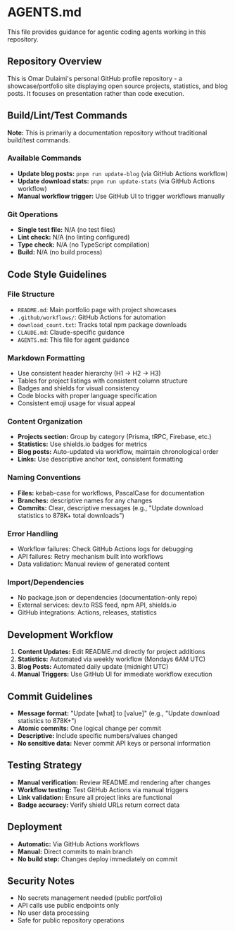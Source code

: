 # AGENTS.md

This file provides guidance for agentic coding agents working in this repository.

## Repository Overview

This is Omar Dulaimi's personal GitHub profile repository - a showcase/portfolio site displaying open source projects, statistics, and blog posts. It focuses on presentation rather than code execution.

## Build/Lint/Test Commands

**Note:** This is primarily a documentation repository without traditional build/test commands.

### Available Commands
- **Update blog posts:** `pnpm run update-blog` (via GitHub Actions workflow)
- **Update download stats:** `pnpm run update-stats` (via GitHub Actions workflow)
- **Manual workflow trigger:** Use GitHub UI to trigger workflows manually

### Git Operations
- **Single test file:** N/A (no test files)
- **Lint check:** N/A (no linting configured)
- **Type check:** N/A (no TypeScript compilation)
- **Build:** N/A (no build process)

## Code Style Guidelines

### File Structure
- `README.md`: Main portfolio page with project showcases
- `.github/workflows/`: GitHub Actions for automation
- `download_count.txt`: Tracks total npm package downloads
- `CLAUDE.md`: Claude-specific guidance
- `AGENTS.md`: This file for agent guidance

### Markdown Formatting
- Use consistent header hierarchy (H1 → H2 → H3)
- Tables for project listings with consistent column structure
- Badges and shields for visual consistency
- Code blocks with proper language specification
- Consistent emoji usage for visual appeal

### Content Organization
- **Projects section:** Group by category (Prisma, tRPC, Firebase, etc.)
- **Statistics:** Use shields.io badges for metrics
- **Blog posts:** Auto-updated via workflow, maintain chronological order
- **Links:** Use descriptive anchor text, consistent formatting

### Naming Conventions
- **Files:** kebab-case for workflows, PascalCase for documentation
- **Branches:** descriptive names for any changes
- **Commits:** Clear, descriptive messages (e.g., "Update download statistics to 878K+ total downloads")

### Error Handling
- Workflow failures: Check GitHub Actions logs for debugging
- API failures: Retry mechanism built into workflows
- Data validation: Manual review of generated content

### Import/Dependencies
- No package.json or dependencies (documentation-only repo)
- External services: dev.to RSS feed, npm API, shields.io
- GitHub integrations: Actions, releases, statistics

## Development Workflow

1. **Content Updates:** Edit README.md directly for project additions
2. **Statistics:** Automated via weekly workflow (Mondays 6AM UTC)
3. **Blog Posts:** Automated daily update (midnight UTC)
4. **Manual Triggers:** Use GitHub UI for immediate workflow execution

## Commit Guidelines

- **Message format:** "Update [what] to [value]" (e.g., "Update download statistics to 878K+")
- **Atomic commits:** One logical change per commit
- **Descriptive:** Include specific numbers/values changed
- **No sensitive data:** Never commit API keys or personal information

## Testing Strategy

- **Manual verification:** Review README.md rendering after changes
- **Workflow testing:** Test GitHub Actions via manual triggers
- **Link validation:** Ensure all project links are functional
- **Badge accuracy:** Verify shield URLs return correct data

## Deployment

- **Automatic:** Via GitHub Actions workflows
- **Manual:** Direct commits to main branch
- **No build step:** Changes deploy immediately on commit

## Security Notes

- No secrets management needed (public portfolio)
- API calls use public endpoints only
- No user data processing
- Safe for public repository operations